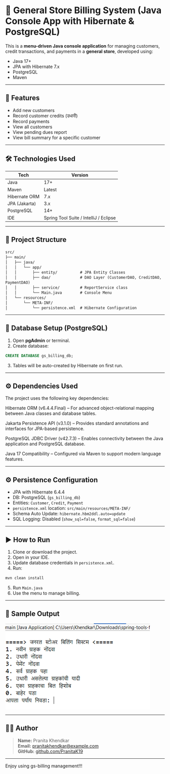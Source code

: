 
# 🏪 General Store Billing System (Java Console App with Hibernate & PostgreSQL)

This is a **menu-driven Java console application** for managing customers, credit transactions, and payments in a **general store**, developed using:
- Java 17+
- JPA with Hibernate 7.x
- PostgreSQL
- Maven

---

## 📌 Features

- Add new customers
- Record customer credits (उधारी)
- Record payments
- View all customers
- View pending dues report
- View bill summary for a specific customer

---

## 🛠 Technologies Used

| Tech               | Version       |
|--------------------|---------------|
| Java               | 17+           |
| Maven              | Latest        |
| Hibernate ORM      | 7.x           |
| JPA (Jakarta)      | 3.x           |
| PostgreSQL         | 14+           |
| IDE                | Spring Tool Suite / IntelliJ / Eclipse |

---

## 🧱 Project Structure

```
src/
├── main/
│   ├── java/
│   │   └── app/
│   │       ├── entity/          # JPA Entity Classes
│   │       ├── dao/             # DAO Layer (CustomerDAO, CreditDAO, PaymentDAO)
│   │       ├── service/         # ReportService class
│   │       └── Main.java        # Console Menu
│   └── resources/
│       └── META-INF/
│           └── persistence.xml  # Hibernate Configuration
```

---

## 🧾 Database Setup (PostgreSQL)

1. Open **pgAdmin** or terminal.
2. Create database:

```sql
CREATE DATABASE gs_billing_db;
```

3. Tables will be auto-created by Hibernate on first run.

---

## ⚙️ Dependencies Used

The project uses the following key dependencies:

Hibernate ORM (v6.4.4.Final) – For advanced object-relational mapping between Java classes and database tables.

Jakarta Persistence API (v3.1.0) – Provides standard annotations and interfaces for JPA-based persistence.

PostgreSQL JDBC Driver (v42.7.3) – Enables connectivity between the Java application and PostgreSQL database.

Java 17 Compatibility – Configured via Maven to support modern language features.

---

## ⚙️ Persistence Configuration

- JPA with Hibernate 6.4.4  
- DB: PostgreSQL (`gs_billing_db`)  
- Entities: `Customer`, `Credit`, `Payment`  
- `persistence.xml` location: `src/main/resources/META-INF/`  
- Schema Auto Update: `hibernate.hbm2ddl.auto=update`  
- SQL Logging: Disabled (`show_sql=false`, `format_sql=false`)

---

## ▶️ How to Run

1. Clone or download the project.
2. Open in your IDE.
3. Update database credentials in `persistence.xml`.
4. Run:

```bash
mvn clean install
```

5. Run `Main.java`  
6. Use the menu to manage billing.

---


## 📂 Sample Output


![Sample Output](consoleOP.png)


---

## 🙋‍♀️ Author

> **Name:** Pranita Khendkar  
> **Email:** pranitakhendkar@example.com  
> **GitHub:** [github.com/PranitaK19](https://github.com/PranitaK19)
---

Enjoy using gs-billing management!!!